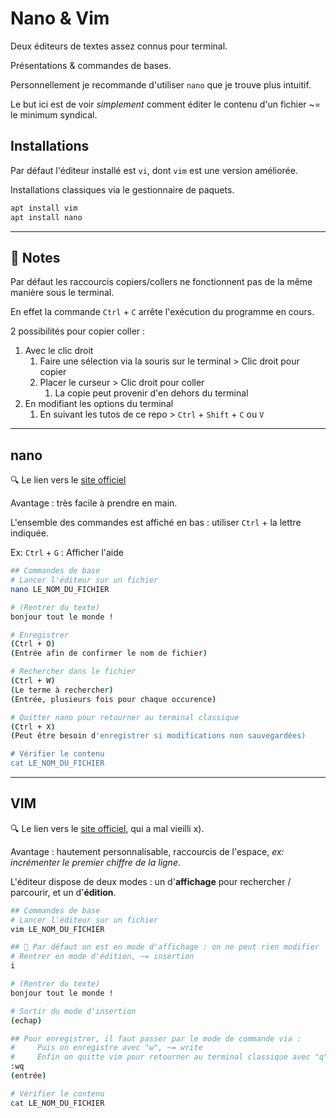 # Nano & Vim

Deux éditeurs de textes assez connus pour terminal.

Présentations & commandes de bases.

Personnellement je recommande d'utiliser `nano` que je trouve plus intuitif.

Le but ici est de voir *simplement* comment éditer le contenu d'un fichier ~= le minimum syndical.

## Installations

Par défaut l'éditeur installé est `vi`, dont `vim` est une version améliorée.

Installations classiques via le gestionnaire de paquets.

```bash
apt install vim
apt install nano
```

---

## 📝 Notes

Par défaut les raccourcis copiers/collers ne fonctionnent pas de la même manière sous le terminal.

En effet la commande `Ctrl` + `C` arrête l'exécution du programme en cours.

2 possibilités pour copier coller :

1. Avec le clic droit
   1. Faire une sélection via la souris sur le terminal > Clic droit pour copier
   2. Placer le curseur > Clic droit pour coller
      1. La copie peut provenir d'en dehors du terminal
2. En modifiant les options du terminal
   1. En suivant les tutos de ce repo > `Ctrl` + `Shift` + `C` ou `V`

---

## nano

🔍 Le lien vers le [site officiel](https://www.nano-editor.org/)

Avantage : très facile à prendre en main.

L'ensemble des commandes est affiché en bas : utiliser `Ctrl` + la lettre indiquée.

Ex: `Ctrl` + `G` : Afficher l'aide

```bash
## Commandes de base
# Lancer l'éditeur sur un fichier
nano LE_NOM_DU_FICHIER

# (Rentrer du texte)
bonjour tout le monde !

# Enregistrer
(Ctrl + O)
(Entrée afin de confirmer le nom de fichier)

# Rechercher dans le fichier
(Ctrl + W)
(Le terme à rechercher)
(Entrée, plusieurs fois pour chaque occurence)

# Quitter nano pour retourner au terminal classique
(Ctrl + X)
(Peut être besoin d'enregistrer si modifications non sauvegardées)

# Vérifier le contenu
cat LE_NOM_DU_FICHIER
```

---

## VIM

🔍 Le lien vers le [site officiel](https://www.vim.org/), qui a mal vieilli x).

Avantage : hautement personnalisable, raccourcis de l'espace, *ex: incrémenter le premier chiffre de la ligne*.

L'éditeur dispose de deux modes : un d'**affichage** pour rechercher / parcourir, et un d'**édition**.

```bash
## Commandes de base
# Lancer l'éditeur sur un fichier
vim LE_NOM_DU_FICHIER

## 🚨 Par défaut on est en mode d'affichage : on ne peut rien modifier
# Rentrer en mode d'édition, ~= insertion
i

# (Rentrer du texte)
bonjour tout le monde !

# Sortir du mode d'insertion
(echap)

## Pour enregistrer, il faut passer par le mode de commande via :
#     Puis on enregistre avec "w", ~= write
#     Enfin on quitte vim pour retourner au terminal classique avec "q", ~= quit
:wq
(entrée)

# Vérifier le contenu
cat LE_NOM_DU_FICHIER
```
